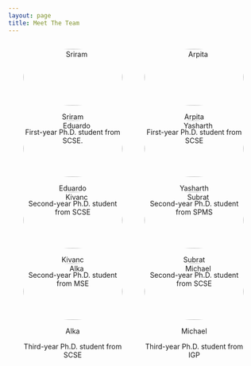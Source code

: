 ```yaml
---
layout: page
title: Meet The Team
---
```


<style>
  .team-container {
    display: flex;
    flex-wrap: wrap;
    justify-content: space-evenly;
  }

  .team-member {
    width: 200px;
    margin: 15px;
    text-align: center;
  }

  .team-member img {
    width: 100%;
    border-radius: 50%;
  }
</style>


<div class="team-container">

  <div class="team-member">
    <img src="{{site.baseurl | prepend: site.url}}public/team_images/sriram.png" alt="Sriram">
    <p>Sriram</p>
    <p>First-year Ph.D. student from SCSE.</p>
  </div>

  <div class="team-member">
    <img src="{{site.baseurl | prepend: site.url}}public/team_images/arpita.jpeg" alt="Arpita">
    <p>Arpita</p>
    <p>First-year Ph.D. student from SCSE</p>
  </div>

  <div class="team-member">
    <img src="{{site.baseurl | prepend: site.url}}public/team_images/eduardo.png" alt="Eduardo">
    <p>Eduardo</p>
    <p>Second-year Ph.D. student from SCSE</p>
  </div>

  <div class="team-member">
    <img src="{{site.baseurl | prepend: site.url}}public/team_images/yasharth.png" alt="Yasharth">
    <p>Yasharth</p>
    <p>Second-year Ph.D. student from SPMS</p>
  </div>

  <div class="team-member">
    <img src="{{site.baseurl | prepend: site.url}}public/team_images/kivanc.jpg" alt="Kivanc">
    <p>Kivanc</p>
    <p>Second-year Ph.D. student from MSE</p>
  </div>

  <div class="team-member">
    <img src="{{site.baseurl | prepend: site.url}}public/team_images/subrat.png" alt="Subrat">
    <p>Subrat</p>
    <p>Second-year Ph.D. student from SCSE</p>
  </div>

  <div class="team-member">
    <img src="{{site.baseurl | prepend: site.url}}public/team_images/alka.png" alt="Alka">
    <p>Alka</p>
    <p>Third-year Ph.D. student from SCSE</p>
  </div>

  <div class="team-member">
    <img src="{{site.baseurl | prepend: site.url}}public/team_images/michael.png" alt="Michael">
    <p>Michael</p>
    <p>Third-year Ph.D. student from IGP</p>
  </div>

</div>
